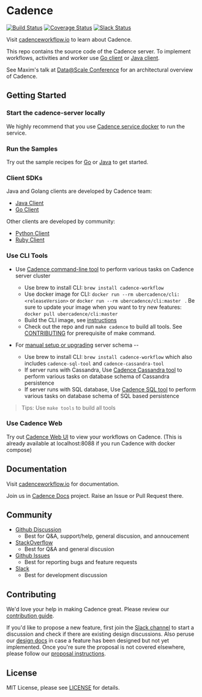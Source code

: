 # Cadence
[![Build Status](https://badge.buildkite.com/159887afd42000f11126f85237317d4090de97b26c287ebc40.svg?theme=github&branch=master)](https://buildkite.com/uberopensource/cadence-server)
[![Coverage Status](https://coveralls.io/repos/github/uber/cadence/badge.svg)](https://coveralls.io/github/uber/cadence)
[![Slack Status](https://img.shields.io/badge/slack-join_chat-white.svg?logo=slack&style=social)](http://t.uber.com/cadence-slack)

Visit [cadenceworkflow.io](https://cadenceworkflow.io) to learn about Cadence.

This repo contains the source code of the Cadence server. To implement workflows, activities and worker use [Go client](https://github.com/uber-go/cadence-client) or [Java client](https://github.com/uber-java/cadence-client).

See Maxim's talk at [Data@Scale Conference](https://atscaleconference.com/videos/cadence-microservice-architecture-beyond-requestreply) for an architectural overview of Cadence.

## Getting Started

### Start the cadence-server locally

We highly recommend that you use [Cadence service docker](docker/README.md) to run the service.

### Run the Samples

Try out the sample recipes for [Go](https://github.com/uber-common/cadence-samples) or [Java](https://github.com/uber/cadence-java-samples) to get started.

### Client SDKs
Java and Golang clients are developed by Cadence team:
* [Java Client](https://github.com/uber/cadence-java-client)
* [Go Client](https://github.com/uber-go/cadence-client)

Other clients are developed by community:
* [Python Client](https://github.com/firdaus/cadence-python)
* [Ruby Client](https://github.com/coinbase/cadence-ruby)

### Use CLI Tools

* Use [Cadence command-line tool](https://cadenceworkflow.io/docs/cli/) to perform various tasks on Cadence server cluster
  * Use brew to install CLI: `brew install cadence-workflow`
  * Use docker image for CLI: `docker run --rm ubercadence/cli:<releaseVersion>`  or `docker run --rm ubercadence/cli:master ` . Be sure to update your image when you want to try new features: `docker pull ubercadence/cli:master `
  * Build the CLI image, see [instructions](docker/README.md#diy-building-an-image-for-any-tag-or-branch)
  * Check out the repo and run `make cadence` to build all tools. See [CONTRIBUTING](CONTRIBUTING.md) for prerequisite of make command.
  
  
* For [manual setup or upgrading](docs/persistence.md) server schema --
  * Use brew to install CLI: `brew install cadence-workflow` which also includes `cadence-sql-tool` and `cadence-cassandra-tool`
  * If server runs with Cassandra, Use [Cadence Cassandra tool](tools/cassandra/README.md) to perform various tasks on database schema of Cassandra persistence
  * If server runs with SQL database, Use [Cadence SQL tool](tools/sql/README.md) to perform various tasks on database schema of SQL based persistence

> Tips: Use `make tools` to build all tools

### Use Cadence Web

Try out [Cadence Web UI](https://github.com/uber/cadence-web) to view your workflows on Cadence.
(This is already available at localhost:8088 if you run Cadence with docker compose)

## Documentation

Visit [cadenceworkflow.io](https://cadenceworkflow.io) for documentation.
 
Join us in [Cadence Docs](https://github.com/uber/cadence-docs) project. Raise an Issue or Pull Request there.

## Community 
* [Github Discussion](https://github.com/uber/cadence/discussions)
  * Best for Q&A, support/help, general discusion, and annoucement 
* [StackOverflow](https://stackoverflow.com/questions/tagged/cadence-workflow)
  * Best for Q&A and general discusion
* [Github Issues](https://github.com/uber/cadence/issues)
  * Best for reporting bugs and feature requests
* [Slack](http://t.uber.com/cadence-slack)
  * Best for development discussion 

## Contributing

We'd love your help in making Cadence great. Please review our [contribution guide](CONTRIBUTING.md).

If you'd like to propose a new feature, first join the [Slack channel](http://t.uber.com/cadence-slack) to start a discussion and check if there are existing design discussions. Also peruse our [design docs](docs/design/index.md) in case a feature has been designed but not yet implemented. Once you're sure the proposal is not covered elsewhere, please follow our [proposal instructions](PROPOSALS.md).

## License

MIT License, please see [LICENSE](https://github.com/uber/cadence/blob/master/LICENSE) for details.
